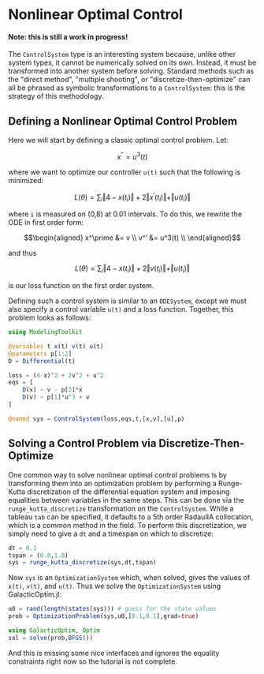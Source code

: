 # Nonlinear Optimal Control

#### Note: this is still a work in progress!

The `ControlSystem` type is an interesting system because, unlike other
system types, it cannot be numerically solved on its own. Instead, it must be
transformed into another system before solving. Standard methods such as the
"direct method", "multiple shooting", or "discretize-then-optimize" can all be
phrased as symbolic transformations to a `ControlSystem`: this is the strategy
of this methodology.

## Defining a Nonlinear Optimal Control Problem

Here we will start by defining a classic optimal control problem. Let:

```math
x^{′′} = u^3(t)
```

where we want to optimize our controller `u(t)` such that the following is
minimized:

```math
L(\theta) = \sum_i \Vert 4 - x(t_i) \Vert + 2 \Vert x^\prime(t_i) \Vert + \Vert u(t_i) \Vert
```

where ``i`` is measured on (0,8) at 0.01 intervals. To do this, we rewrite the
ODE in first order form:

```math
\begin{aligned}
x^\prime &= v \\
v^′ &= u^3(t) \\
\end{aligned}
```

and thus

```math
L(\theta) = \sum_i \Vert 4 - x(t_i) \Vert + 2 \Vert v(t_i) \Vert + \Vert u(t_i) \Vert
```

is our loss function on the first order system.

Defining such a control system is similar to an `ODESystem`, except we must also
specify a control variable `u(t)` and a loss function. Together, this problem
looks as follows:

```julia
using ModelingToolkit

@variables t x(t) v(t) u(t)
@parameters p[1:2]
D = Differential(t)

loss = (4-x)^2 + 2v^2 + u^2
eqs = [
    D(x) ~ v - p[2]*x
    D(v) ~ p[1]*u^3 + v
]

@named sys = ControlSystem(loss,eqs,t,[x,v],[u],p)
```

## Solving a Control Problem via Discretize-Then-Optimize

One common way to solve nonlinear optimal control problems is by transforming
them into an optimization problem by performing a Runge-Kutta discretization
of the differential equation system and imposing equalities between variables
in the same steps. This can be done via the `runge_kutta_discretize` transformation
on the `ControlSystem`. While a tableau `tab` can be specified, it defaults to
a 5th order RadauIIA collocation, which is a common method in the field. To
perform this discretization, we simply need to give a `dt` and a timespan on which
to discretize:

```julia
dt = 0.1
tspan = (0.0,1.0)
sys = runge_kutta_discretize(sys,dt,tspan)
```

Now `sys` is an `OptimizationSystem` which, when solved, gives the values of
`x(t)`, `v(t)`, and `u(t)`. Thus we solve the `OptimizationSystem` using
GalacticOptim.jl:

```julia
u0 = rand(length(states(sys))) # guess for the state values
prob = OptimizationProblem(sys,u0,[0.1,0.1],grad=true)

using GalacticOptim, Optim
sol = solve(prob,BFGS())
```

And this is missing some nice interfaces and ignores the equality constraints
right now so the tutorial is not complete.
